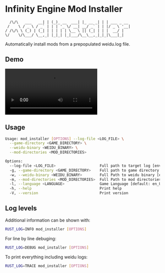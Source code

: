 # Infinity Engine Mod Installer
      /\/\   ___   __| | (_)_ __  ___| |_ __ _| | | ___ _ __
     /    \ / _ \ / _` | | | '_ \/ __| __/ _` | | |/ _ \ '__|
    / /\/\ \ (_) | (_| | | | | | \__ \ || (_| | | |  __/ |
    \/    \/\___/ \__,_| |_|_| |_|___/\__\__,_|_|_|\___|_|

Automatically install mods from a prepopulated weidu.log file.

## Demo
![](docs/mod_installer.webm)

## Usage
```sh
Usage: mod_installer [OPTIONS] --log-file <LOG_FILE> \
  --game-directory <GAME_DIRECTORY> \
  --weidu-binary <WEIDU_BINARY> \
  --mod-directories <MOD_DIRECTORIES>

Options:
  --log-file <LOG_FILE>                    Full path to target log [env: LOG_FILE=]
  -g, --game-directory <GAME_DIRECTORY>    Full path to game directory [env: GAME_DIRECTORY=]
  -w, --weidu-binary <WEIDU_BINARY>        Full Path to weidu binary [env: WEIDU_BINARY=]
  -m, --mod-directories <MOD_DIRECTORIES>  Full Path to mod directories [env: MOD_DIRECTORIES=]
  -l, --language <LANGUAGE>                Game Language [default: en_US]
  -h, --help                               Print help
  -V, --version                            Print version
```

## Log levels

Additional information can be shown with:
```sh
RUST_LOG=INFO mod_installer [OPTIONS]
```

For line by line debuging:
```sh
RUST_LOG=DEBUG mod_installer [OPTIONS]
```

To print everything including weidu logs:
```sh
RUST_LOG=TRACE mod_installer [OPTIONS]
```
